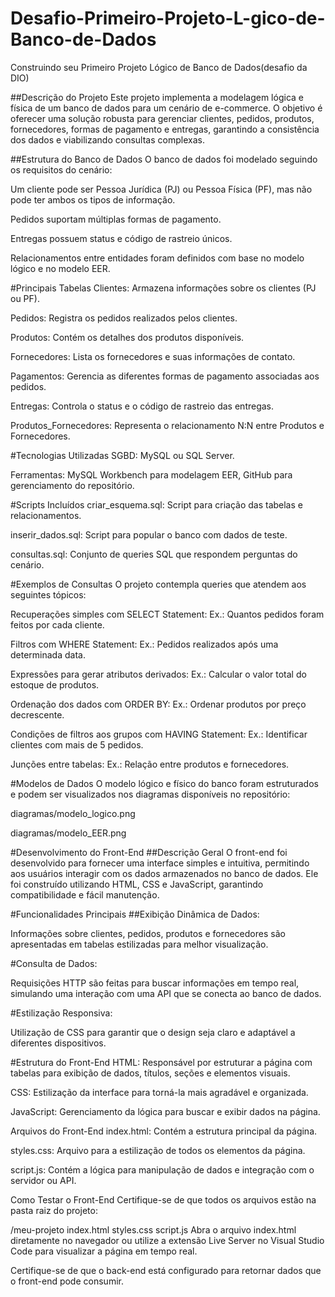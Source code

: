 # Desafio-Primeiro-Projeto-L-gico-de-Banco-de-Dados
Construindo seu Primeiro Projeto Lógico de Banco de Dados(desafio da DIO)

##Descrição do Projeto
Este projeto implementa a modelagem lógica e física de um banco de dados para um cenário de e-commerce. O objetivo é oferecer uma solução robusta para gerenciar clientes, pedidos, produtos, fornecedores, formas de pagamento e entregas, garantindo a consistência dos dados e viabilizando consultas complexas.

##Estrutura do Banco de Dados
O banco de dados foi modelado seguindo os requisitos do cenário:

Um cliente pode ser Pessoa Jurídica (PJ) ou Pessoa Física (PF), mas não pode ter ambos os tipos de informação.

Pedidos suportam múltiplas formas de pagamento.

Entregas possuem status e código de rastreio únicos.

Relacionamentos entre entidades foram definidos com base no modelo lógico e no modelo EER.

#Principais Tabelas
Clientes: Armazena informações sobre os clientes (PJ ou PF).

Pedidos: Registra os pedidos realizados pelos clientes.

Produtos: Contém os detalhes dos produtos disponíveis.

Fornecedores: Lista os fornecedores e suas informações de contato.

Pagamentos: Gerencia as diferentes formas de pagamento associadas aos pedidos.

Entregas: Controla o status e o código de rastreio das entregas.

Produtos_Fornecedores: Representa o relacionamento N:N entre Produtos e Fornecedores.

#Tecnologias Utilizadas
SGBD: MySQL ou SQL Server.

Ferramentas: MySQL Workbench para modelagem EER, GitHub para gerenciamento do repositório.

#Scripts Incluídos
criar_esquema.sql: Script para criação das tabelas e relacionamentos.

inserir_dados.sql: Script para popular o banco com dados de teste.

consultas.sql: Conjunto de queries SQL que respondem perguntas do cenário.

#Exemplos de Consultas
O projeto contempla queries que atendem aos seguintes tópicos:

Recuperações simples com SELECT Statement: Ex.: Quantos pedidos foram feitos por cada cliente.

Filtros com WHERE Statement: Ex.: Pedidos realizados após uma determinada data.

Expressões para gerar atributos derivados: Ex.: Calcular o valor total do estoque de produtos.

Ordenação dos dados com ORDER BY: Ex.: Ordenar produtos por preço decrescente.

Condições de filtros aos grupos com HAVING Statement: Ex.: Identificar clientes com mais de 5 pedidos.

Junções entre tabelas: Ex.: Relação entre produtos e fornecedores.

#Modelos de Dados
O modelo lógico e físico do banco foram estruturados e podem ser visualizados nos diagramas disponíveis no repositório:

diagramas/modelo_logico.png

diagramas/modelo_EER.png


#Desenvolvimento do Front-End
##Descrição Geral
O front-end foi desenvolvido para fornecer uma interface simples e intuitiva, permitindo aos usuários interagir com os dados armazenados no banco de dados. Ele foi construído utilizando HTML, CSS e JavaScript, garantindo compatibilidade e fácil manutenção.

#Funcionalidades Principais
##Exibição Dinâmica de Dados:

Informações sobre clientes, pedidos, produtos e fornecedores são apresentadas em tabelas estilizadas para melhor visualização.

#Consulta de Dados:

Requisições HTTP são feitas para buscar informações em tempo real, simulando uma interação com uma API que se conecta ao banco de dados.

#Estilização Responsiva:

Utilização de CSS para garantir que o design seja claro e adaptável a diferentes dispositivos.

#Estrutura do Front-End
HTML: Responsável por estruturar a página com tabelas para exibição de dados, títulos, seções e elementos visuais.

CSS: Estilização da interface para torná-la mais agradável e organizada.

JavaScript: Gerenciamento da lógica para buscar e exibir dados na página.

Arquivos do Front-End
index.html: Contém a estrutura principal da página.

styles.css: Arquivo para a estilização de todos os elementos da página.

script.js: Contém a lógica para manipulação de dados e integração com o servidor ou API.

Como Testar o Front-End
Certifique-se de que todos os arquivos estão na pasta raiz do projeto:

/meu-projeto
  index.html
  styles.css
  script.js
Abra o arquivo index.html diretamente no navegador ou utilize a extensão Live Server no Visual Studio Code para visualizar a página em tempo real.

Certifique-se de que o back-end está configurado para retornar dados que o front-end pode consumir.

